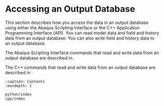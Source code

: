 # Accessing an Output Database

This section describes how you access the data in an output database using either the Abaqus Scripting Interface or the C++ Application Programming Interface (API). You can read model data and field and history data from an output database. You can also write field and history data to an output database.

The Abaqus Scripting Interface commands that read and write data from an output database are described in [](/reference/odb.md).

The C++ commands that read and write data from an output database are described in [](/reference/odb.md).

```{toctree}
:caption: Contents
:maxdepth: 1

python/index
cpp/index
```
